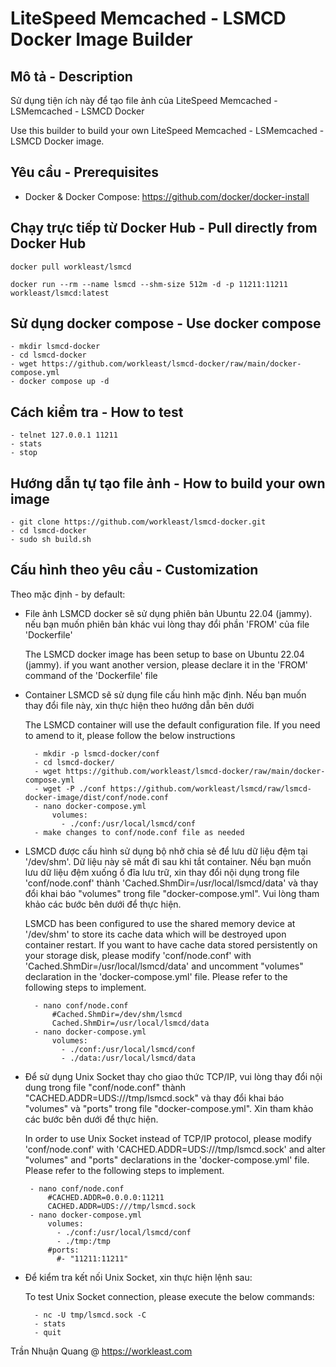 LiteSpeed Memcached - LSMCD Docker Image Builder
=======  
Mô tả - Description
--------
Sử dụng tiện ích này để tạo file ảnh của LiteSpeed Memcached - LSMemcached - LSMCD Docker

Use this builder to build your own LiteSpeed Memcached - LSMemcached -LSMCD Docker image.

Yêu cầu - Prerequisites
--------
- Docker & Docker Compose: https://github.com/docker/docker-install

Chạy trực tiếp từ Docker Hub - Pull directly from Docker Hub
--------
```
docker pull workleast/lsmcd
```
```
docker run --rm --name lsmcd --shm-size 512m -d -p 11211:11211 workleast/lsmcd:latest
```
## Sử dụng docker compose - Use docker compose
```
- mkdir lsmcd-docker
- cd lsmcd-docker
- wget https://github.com/workleast/lsmcd-docker/raw/main/docker-compose.yml
- docker compose up -d
```

Cách kiểm tra - How to test
--------
```
- telnet 127.0.0.1 11211
- stats
- stop
```

Hướng dẫn tự tạo file ảnh - How to build your own image
--------
```
- git clone https://github.com/workleast/lsmcd-docker.git
- cd lsmcd-docker
- sudo sh build.sh
```

Cấu hình theo yêu cầu - Customization
--------
Theo mặc định - by default:
- File ảnh LSMCD docker sẽ sử dụng phiên bản Ubuntu 22.04 (jammy). nếu bạn muốn phiên bản khác vui lòng thay đổi phần 'FROM' của file 'Dockerfile'

  The LSMCD docker image has been setup to base on Ubuntu 22.04 (jammy). if you want another version, please declare it in the 'FROM' command of the 'Dockerfile' file

- Container LSMCD sẽ sử dụng file cấu hình mặc định. Nếu bạn muốn thay đổi file này, xin thực hiện theo hướng dẫn bên dưới

  The LSMCD container will use the default configuration file. If you need to amend to it, please follow the below instructions
  ```
    - mkdir -p lsmcd-docker/conf
    - cd lsmcd-docker/
    - wget https://github.com/workleast/lsmcd-docker/raw/main/docker-compose.yml
    - wget -P ./conf https://github.com/workleast/lsmcd/raw/lsmcd-docker-image/dist/conf/node.conf
    - nano docker-compose.yml
        volumes:
          - ./conf:/usr/local/lsmcd/conf
    - make changes to conf/node.conf file as needed
  ```

- LSMCD được cấu hình sử dụng bộ nhở chia sẻ để lưu dữ liệu đệm tại '/dev/shm'. Dữ liệu này sẽ mất đi sau khi tắt container. Nếu bạn muốn lưu dữ liệu đệm xuống ổ đĩa lưu trữ, xin thay đổi nội dụng trong file 'conf/node.conf' thành 'Cached.ShmDir=/usr/local/lsmcd/data' và thay đổi khai báo "volumes" trong file "docker-compose.yml". Vui lòng tham khảo các bước bên dưới để thực hiện. 

  LSMCD has been configured to use the shared memory device at '/dev/shm' to store its cache data which will be destroyed upon container restart. If you want to have cache data stored persistently on your storage disk, please modify 'conf/node.conf' with 'Cached.ShmDir=/usr/local/lsmcd/data' and uncomment "volumes" declaration in the 'docker-compose.yml' file. Please refer to the following steps to implement.
  ```
    - nano conf/node.conf
        #Cached.ShmDir=/dev/shm/lsmcd
        Cached.ShmDir=/usr/local/lsmcd/data
    - nano docker-compose.yml
        volumes:
          - ./conf:/usr/local/lsmcd/conf
          - ./data:/usr/local/lsmcd/data
  ```
- Để sử dụng Unix Socket thay cho giao thức TCP/IP, vui lòng thay đổi nội dung trong file "conf/node.conf" thành "CACHED.ADDR=UDS:///tmp/lsmcd.sock" và thay đổi khai báo "volumes" và "ports" trong file "docker-compose.yml". Xin tham khảo các bước bên dưới để thực hiện.

  In order to use Unix Socket instead of TCP/IP protocol, please modify 'conf/node.conf' with 'CACHED.ADDR=UDS:///tmp/lsmcd.sock' and alter "volumes" and "ports" declarations in the 'docker-compose.yml' file. Please refer to the following steps to implement.
   ```
    - nano conf/node.conf
        #CACHED.ADDR=0.0.0.0:11211
        CACHED.ADDR=UDS:///tmp/lsmcd.sock
    - nano docker-compose.yml
        volumes:
          - ./conf:/usr/local/lsmcd/conf
          - ./tmp:/tmp
        #ports:
          #- "11211:11211"
  ```
- Để kiểm tra kết nối Unix Socket, xin thực hiện lệnh sau:
  
  To test Unix Socket connection, please execute the below commands:
  ```
    - nc -U tmp/lsmcd.sock -C
    - stats
    - quit
  ```
Trần Nhuận Quang @ https://workleast.com
